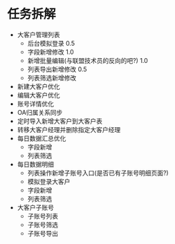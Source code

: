 # 任务拆解

- 大客户管理列表
    - 后台模拟登录 0.5
    - 字段新增修改 1.0
    - 新增批量编辑(与联盟技术员的反向的吧?) 1.0
    - 列表导出新增修改 0.5
    - 列表筛选新增修改 
- 新建大客户优化
- 编辑大客户优化
- 账号详情优化
- OA归属关系同步
- 定时导入新增大客户到大客户表
- 转移大客户经理并删除指定大客户经理
- 每日数据汇总优化
    - 字段新增
    - 列表筛选
- 每日数据明细
    - 列表操作新增子账号入口(是否已有子账号明细页面?)
    - 模拟登录大客户
    - 字段新增
    - 列表筛选
- 大客户子账号
    - 子账号列表
    - 子账号筛选
    - 子账号导出 